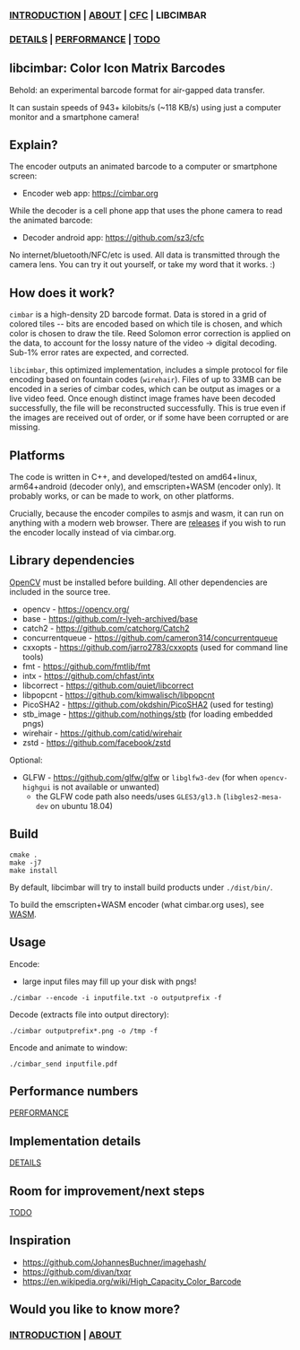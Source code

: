 ### [INTRODUCTION](https://github.com/sz3/cimbar) | [ABOUT](https://github.com/sz3/cimbar/blob/master/ABOUT.md) | [CFC](https://github.com/sz3/cfc) | LIBCIMBAR
### [DETAILS](DETAILS.md) | [PERFORMANCE](PERFORMANCE.md) | [TODO](TODO.md)

## libcimbar: Color Icon Matrix Barcodes

Behold: an experimental barcode format for air-gapped data transfer.

It can sustain speeds of 943+ kilobits/s (~118 KB/s) using just a computer monitor and a smartphone camera!

## Explain?

The encoder outputs an animated barcode to a computer or smartphone screen:
* Encoder web app: https://cimbar.org

While the decoder is a cell phone app that uses the phone camera to read the animated barcode:
* Decoder android app: https://github.com/sz3/cfc

No internet/bluetooth/NFC/etc is used. All data is transmitted through the camera lens. You can try it out yourself, or take my word that it works. :)

## How does it work?

`cimbar` is a high-density 2D barcode format. Data is stored in a grid of colored tiles -- bits are encoded based on which tile is chosen, and which color is chosen to draw the tile. Reed Solomon error correction is applied on the data, to account for the lossy nature of the video -> digital decoding. Sub-1% error rates are expected, and corrected.

`libcimbar`, this optimized implementation, includes a simple protocol for file encoding based on fountain codes (`wirehair`). Files of up to 33MB can be encoded in a series of cimbar codes, which can be output as images or a live video feed. Once enough distinct image frames have been decoded successfully, the file will be reconstructed successfully. This is true even if the images are received out of order, or if some have been corrupted or are missing.

## Platforms

The code is written in C++, and developed/tested on amd64+linux, arm64+android (decoder only), and emscripten+WASM (encoder only). It probably works, or can be made to work, on other platforms.

Crucially, because the encoder compiles to asmjs and wasm, it can run on anything with a modern web browser. There are [releases](https://github.com/sz3/libcimbar/releases/latest) if you wish to run the encoder locally instead of via cimbar.org.

## Library dependencies

[OpenCV](https://opencv.org/) must be installed before building. All other dependencies are included in the source tree.

* opencv - https://opencv.org/
* base - https://github.com/r-lyeh-archived/base
* catch2 - https://github.com/catchorg/Catch2
* concurrentqueue - https://github.com/cameron314/concurrentqueue
* cxxopts - https://github.com/jarro2783/cxxopts (used for command line tools)
* fmt - https://github.com/fmtlib/fmt
* intx - https://github.com/chfast/intx
* libcorrect - https://github.com/quiet/libcorrect
* libpopcnt - https://github.com/kimwalisch/libpopcnt
* PicoSHA2 - https://github.com/okdshin/PicoSHA2 (used for testing)
* stb_image - https://github.com/nothings/stb (for loading embedded pngs)
* wirehair - https://github.com/catid/wirehair
* zstd - https://github.com/facebook/zstd

Optional:
* GLFW - https://github.com/glfw/glfw or `libglfw3-dev` (for when `opencv-highgui` is not available or unwanted)
    * the GLFW code path also needs/uses `GLES3/gl3.h` (`libgles2-mesa-dev` on ubuntu 18.04)

## Build

```
cmake .
make -j7
make install
```

By default, libcimbar will try to install build products under `./dist/bin/`.

To build the emscripten+WASM encoder (what cimbar.org uses), see [WASM](WASM.md).

## Usage

Encode:
* large input files may fill up your disk with pngs!

```
./cimbar --encode -i inputfile.txt -o outputprefix -f
```

Decode (extracts file into output directory):
```
./cimbar outputprefix*.png -o /tmp -f
```

Encode and animate to window:
```
./cimbar_send inputfile.pdf
```

## Performance numbers

[PERFORMANCE](PERFORMANCE.md)

## Implementation details

[DETAILS](DETAILS.md)

## Room for improvement/next steps

[TODO](TODO.md)

## Inspiration

* https://github.com/JohannesBuchner/imagehash/
* https://github.com/divan/txqr
* https://en.wikipedia.org/wiki/High_Capacity_Color_Barcode

## Would you like to know more?

### [INTRODUCTION](https://github.com/sz3/cimbar) | [ABOUT](https://github.com/sz3/cimbar/blob/master/ABOUT.md)
